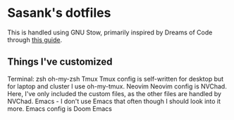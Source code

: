 # Sasank's dotfiles

This is handled using GNU Stow, primarily inspired by Dreams of Code through [this guide](https://www.youtube.com/watch?v=y6XCebnB9gs).




## Things I've customized

Terminal: zsh
oh-my-zsh
Tmux
Tmux config is self-written for desktop but for laptop and cluster I use oh-my-tmux.
Neovim
Neovim config is NVChad. Here, I've only included the custom files, as the other files are handled by NVChad.
Emacs - I don't use Emacs that often though I should look into it more.
Emacs config is Doom Emacs

